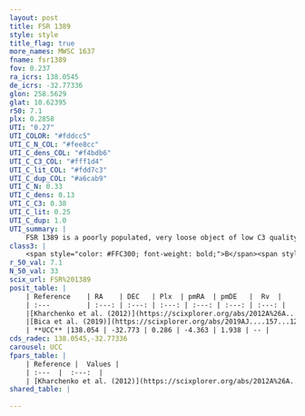 ```yaml
---
layout: post
title: FSR 1389
style: style
title_flag: true
more_names: MWSC 1637
fname: fsr1389
fov: 0.237
ra_icrs: 138.0545
de_icrs: -32.77336
glon: 258.5629
glat: 10.62395
r50: 7.1
plx: 0.2858
UTI: "0.27"
UTI_COLOR: "#fddcc5"
UTI_C_N_COL: "#fee8cc"
UTI_C_dens_COL: "#f4bdb6"
UTI_C_C3_COL: "#fff1d4"
UTI_C_lit_COL: "#fdd7c3"
UTI_C_dup_COL: "#a6cab9"
UTI_C_N: 0.33
UTI_C_dens: 0.13
UTI_C_C3: 0.38
UTI_C_lit: 0.25
UTI_C_dup: 1.0
UTI_summary: |
    FSR 1389 is a poorly populated, very loose object of low C3 quality. It is poorly studied in the literature, with no articles listed in the last 6 years.
class3: |
    <span style="color: #FFC300; font-weight: bold;">B</span><span style="color: red; font-weight: bold;">C</span>
r_50_val: 7.1
N_50_val: 33
scix_url: FSR%201389
posit_table: |
    | Reference    | RA    | DEC   | Plx  | pmRA  | pmDE   |  Rv  |
    | :---         | :---: | :---: | :---: | :---: | :---: | :---: |
    |[Kharchenko et al. (2012)](https://scixplorer.org/abs/2012A%26A...543A.156K) | 138.042 | -32.76 | -- | -0.54 | 2.47 | -- |
    |[Bica et al. (2019)](https://scixplorer.org/abs/2019AJ....157...12B) | 138.041 | -32.776 | -- | -- | -- | -- |
    | **UCC** |138.054 | -32.773 | 0.286 | -4.363 | 1.938 | -- | 
cds_radec: 138.0545,-32.77336
carousel: UCC
fpars_table: |
    | Reference |  Values |
    | :---  |  :---:  |
    | [Kharchenko et al. (2012)](https://scixplorer.org/abs/2012A%26A...543A.156K) | `e_bv=0.854, distance=3508, log_age=8.595` |
shared_table: |
    
---
```

